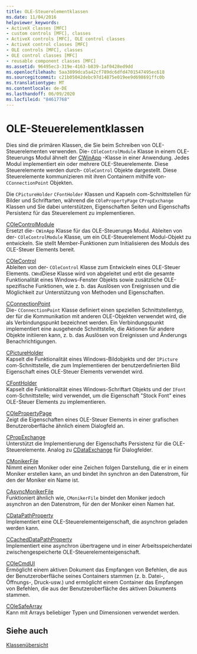 ```yaml
---
title: OLE-Steuerelementklassen
ms.date: 11/04/2016
helpviewer_keywords:
- ActiveX classes [MFC]
- custom controls [MFC], classes
- ActiveX controls [MFC], OLE control classes
- ActiveX control classes [MFC]
- OLE controls [MFC], classes
- OLE control classes [MFC]
- reusable component classes [MFC]
ms.assetid: 96495ec3-319e-4163-b839-1af0428ed9dd
ms.openlocfilehash: 5aa3899dca5a42cf789dc6dfd4701547495ec618
ms.sourcegitcommit: c21b05042debc97d14875e019ee9d698691ffc0b
ms.translationtype: MT
ms.contentlocale: de-DE
ms.lasthandoff: 06/09/2020
ms.locfileid: "84617768"
---
```

# <a name="ole-control-classes"></a>OLE-Steuerelementklassen

Dies sind die primären Klassen, die Sie beim Schreiben von OLE-Steuerelementen verwenden. Die- `COleControlModule` Klasse in einem OLE-Steuerungs Modul ähnelt der [CWinApp](reference/cwinapp-class.md) -Klasse in einer Anwendung. Jedes Modul implementiert ein oder mehrere OLE-Steuerelemente. Diese Steuerelemente werden durch- `COleControl` Objekte dargestellt. Diese Steuerelemente kommunizieren mit ihren Containern mithilfe von- `CConnectionPoint` Objekten.

Die `CPictureHolder` `CFontHolder` Klassen und Kapseln com-Schnittstellen für Bilder und Schriftarten, während die `COlePropertyPage` `CPropExchange` Klassen und Sie dabei unterstützen, Eigenschaften Seiten und Eigenschafts Persistenz für das Steuerelement zu implementieren.

[COleControlModule](reference/colecontrolmodule-class.md)<br/>
Ersetzt die- `CWinApp` Klasse für das OLE-Steuerungs Modul. Ableiten von der- `COleControlModule` Klasse, um ein OLE-Steuerelement Modul-Objekt zu entwickeln. Sie stellt Member-Funktionen zum Initialisieren des Moduls des OLE-Steuer Elements bereit.

[COleControl](reference/colecontrol-class.md)<br/>
Ableiten von der- `COleControl` Klasse zum Entwickeln eines OLE-Steuer Elements. `CWnd`Diese Klasse wird von abgeleitet und erbt die gesamte Funktionalität eines Windows-Fenster Objekts sowie zusätzliche OLE-spezifische Funktionen, wie z. b. das Auslösen von Ereignissen und die Möglichkeit zur Unterstützung von Methoden und Eigenschaften.

[CConnectionPoint](reference/cconnectionpoint-class.md)<br/>
Die- `CConnectionPoint` Klasse definiert einen speziellen Schnittstellentyp, der für die Kommunikation mit anderen OLE-Objekten verwendet wird, die als Verbindungspunkt bezeichnet werden. Ein Verbindungspunkt implementiert eine ausgehende Schnittstelle, die Aktionen für andere Objekte initiieren kann, z. b. das Auslösen von Ereignissen und Änderungs Benachrichtigungen.

[CPictureHolder](reference/cpictureholder-class.md)<br/>
Kapselt die Funktionalität eines Windows-Bildobjekts und der `IPicture` com-Schnittstelle, die zum Implementieren der benutzerdefinierten Bild Eigenschaft eines OLE-Steuer Elements verwendet wird.

[CFontHolder](reference/cfontholder-class.md)<br/>
Kapselt die Funktionalität eines Windows-Schriftart Objekts und der `IFont` com-Schnittstelle; wird verwendet, um die Eigenschaft "Stock Font" eines OLE-Steuer Elements zu implementieren.

[COlePropertyPage](reference/colepropertypage-class.md)<br/>
Zeigt die Eigenschaften eines OLE-Steuer Elements in einer grafischen Benutzeroberfläche ähnlich einem Dialogfeld an.

[CPropExchange](reference/cpropexchange-class.md)<br/>
Unterstützt die Implementierung der Eigenschafts Persistenz für die OLE-Steuerelemente. Analog zu [CDataExchange](reference/cdataexchange-class.md) für Dialogfelder.

[CMonikerFile](reference/cmonikerfile-class.md)<br/>
Nimmt einen Moniker oder eine Zeichen folgen Darstellung, die er in einem Moniker erstellen kann, an und bindet ihn synchron an den Datenstrom, für den der Moniker ein Name ist.

[CAsyncMonikerFile](reference/casyncmonikerfile-class.md)<br/>
Funktioniert ähnlich wie, `CMonikerFile` bindet den Moniker jedoch asynchron an den Datenstrom, für den der Moniker einen Namen hat.

[CDataPathProperty](reference/cdatapathproperty-class.md)<br/>
Implementiert eine OLE-Steuerelementeigenschaft, die asynchron geladen werden kann.

[CCachedDataPathProperty](reference/ccacheddatapathproperty-class.md)<br/>
Implementiert eine asynchron übertragene und in einer Arbeitsspeicherdatei zwischengespeicherte OLE-Steuerelementeigenschaft.

[COleCmdUI](reference/colecmdui-class.md)<br/>
Ermöglicht einem aktiven Dokument das Empfangen von Befehlen, die aus der Benutzeroberfläche seines Containers stammen (z. b. Datei-, Öffnungs-, Druck-usw.) und ermöglicht einem Container das Empfangen von Befehlen, die aus der Benutzeroberfläche des aktiven Dokuments stammen.

[COleSafeArray](reference/colesafearray-class.md)<br/>
Kann mit Arrays beliebiger Typen und Dimensionen verwendet werden.

## <a name="see-also"></a>Siehe auch

[Klassenübersicht](class-library-overview.md)

